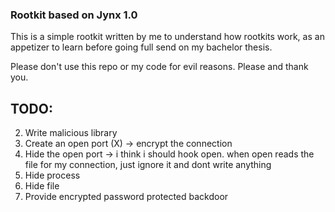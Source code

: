 ### Rootkit based on Jynx 1.0

This is a simple rootkit written by me to understand how rootkits work, as an appetizer to learn before going full send on my bachelor thesis.

Please don't use this repo or my code for evil reasons. Please and thank you.

## TODO:

2. Write malicious library
1. Create an open port (X) -> encrypt the connection
3. Hide the open port -> i think i should hook open. when open reads the file for my connection, just ignore it and dont write anything
4. Hide process
5. Hide file
5. Provide encrypted password protected backdoor
